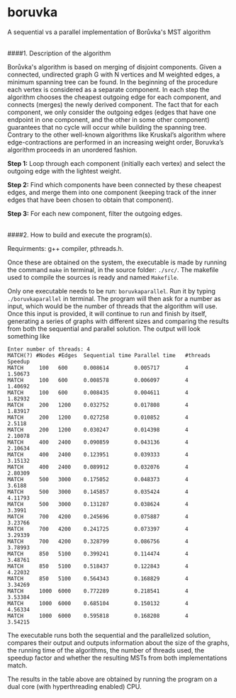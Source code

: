 # boruvka
A sequential vs a parallel implementation of Borůvka's MST algorithm
<br/>
<br/>

####1. Description of the algorithm

Borůvka's algorithm is based on merging of disjoint components. Given a connected, undirected graph G with N vertices and M weighted edges, a minimum spanning tree can be found.
In the beginning of the procedure each vertex is considered as a separate component. In each step the algorithm chooses the cheapest outgoing edge for each component, and connects (merges) the newly derived component. The fact that for each component, we only consider the outgoing edges (edges that have one endpoint in one component, and the other in some other component) guarantees that no cycle will occur while building the spanning tree.
Contrary to the other well-known algorithms like Kruskal’s algorithm where edge-contractions are performed in an increasing weight order, Boruvka’s algorithm proceeds in an unordered fashion.

<b>Step 1:</b> Loop through each component (initially each vertex) and select the outgoing edge with the lightest weight.

<b>Step 2:</b> Find which components have been connected by these cheapest edges, and merge them into one component (keeping track of the inner edges that have been chosen to obtain that component).

<b>Step 3:</b> For each new component, filter the outgoing edges.
<br/>
<br/>

####2. How to build and execute the program(s). 

Requirments: g++ compiler, pthreads.h.

Once these are obtained on the system, the executable is made by running the command ```make``` in terminal, in the source folder: ```./src/```. The makefile used to compile the sources is ready and named ```Makefile```.

Only one executable needs to be run: ```boruvkaparallel```. Run it by typing ```./boruvkaparallel``` in terminal. The program will then ask for a number as input, which would be the number of threads that the algorithm will use. Once this input is provided, it will continue to run and finish by itself, generating a series of graphs with different sizes and comparing the results from both the sequential and parallel solution. The output will look something like 
```
Enter number of threads: 4
MATCH(?) #Nodes	#Edges	Sequential time	Parallel time	#threads  Speedup
MATCH     100   600	    0.008614        0.005717        4         1.50673
MATCH 	  100   600	    0.008578        0.006097        4         1.40692
MATCH     100   600	    0.008435        0.004611        4         1.82932
MATCH     200   1200    0.032752        0.017808        4         1.83917
MATCH     200   1200    0.027258        0.010852        4         2.5118
MATCH     200   1200    0.030247        0.014398        4         2.10078
MATCH     400   2400    0.090859        0.043136        4         2.10634
MATCH     400   2400    0.123951        0.039333        4         3.15132
MATCH     400   2400    0.089912        0.032076        4         2.80309
MATCH     500   3000    0.175052        0.048373        4         3.6188
MATCH     500   3000    0.145857        0.035424        4         4.11793
MATCH     500   3000    0.131287        0.038624        4         3.3991
MATCH     700   4200    0.245696        0.075887        4         3.23766
MATCH     700   4200    0.241725        0.073397        4         3.29339
MATCH     700   4200    0.328799        0.086756        4         3.78993
MATCH     850   5100    0.399241        0.114474        4         3.48761
MATCH     850   5100    0.518437        0.122843        4         4.22032
MATCH     850   5100    0.564343        0.168829        4         3.34269
MATCH     1000  6000    0.772289        0.218541        4         3.53384
MATCH     1000  6000    0.685104        0.150132        4         4.56334
MATCH     1000  6000    0.595818        0.168208        4         3.54215

```

The executable runs both the sequential and the parallelized solution, compares their output and outputs information about the size of the graphs, the running time of the algorithms, the number of threads used, the speedup factor and whether the resulting MSTs from both implementations match.

The results in the table above are obtained by running the program on a dual core (with hyperthreading enabled) CPU.

